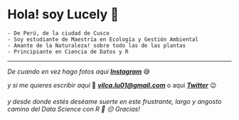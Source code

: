 
# Hola! soy Lucely :hamster:

    - De Perú, de la ciudad de Cusco 
    - Soy estudiante de Maestría en Ecología y Gestión Ambiental 
    - Amante de la Naturaleza! sobre todo las de las plantas
    - Principiante en Ciencia de Datos y R 
___

  *De cuando en vez hago fotos aqui*  ***[Instagram](https://www.instagram.com/lucel.2488/?hl=es-la)*** :sweat_smile:
  
  *y si me quieres escribir aqui* :email:  ***vilca.lu01@gmail.com*** 
   o aqui ***[Twitter](https://twitter.com/Lucel_2488)*** :wink:
   
   
   
###### *y desde donde estés deséame suerte en este frustrante, largo y angosto camino del Data Science con R*  :pray: :pensive:  Gracias!
